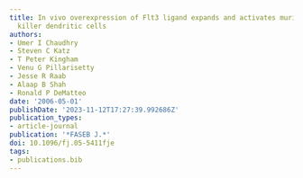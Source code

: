 ```yaml
---
title: In vivo overexpression of Flt3 ligand expands and activates murine spleen natural
  killer dendritic cells
authors:
- Umer I Chaudhry
- Steven C Katz
- T Peter Kingham
- Venu G Pillarisetty
- Jesse R Raab
- Alaap B Shah
- Ronald P DeMatteo
date: '2006-05-01'
publishDate: '2023-11-12T17:27:39.992686Z'
publication_types:
- article-journal
publication: '*FASEB J.*'
doi: 10.1096/fj.05-5411fje
tags:
- publications.bib
---
```

